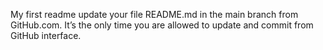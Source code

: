 My first readme
update your file README.md in the main branch from GitHub.com. It’s the only time you are allowed to update and commit from GitHub interface.
